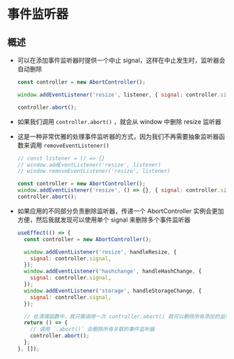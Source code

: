# 事件监听器

## 概述

+ 可以在添加事件监听器时提供一个中止 signal，这样在中止发生时，监听器会自动删除

  ```js
  const controller = new AbortController();

  window.addEventListener('resize', listener, { signal: controller.signal });

  controller.abort();
  ```

+ 如果我们调用 `controller.abort()` ，就会从 window 中删除 resize 监听器
+ 这是一种非常优雅的处理事件监听器的方式，因为我们不再需要抽象监听器函数来调用 `removeEventListener()`

  ```js
  // const listener = () => {}
  // window.addEventListener('resize', listener)
  // window.removeEventListener('resize', listener)

  const controller = new AbortController();
  window.addEventListener('resize', () => {}, { signal: controller.signal });
  controller.abort();
  ```

+ 如果应用的不同部分负责删除监听器，传递一个 AbortController 实例会更加方便，然后我就发现可以使用单个 signal 来删除多个事件监听器

  ```js
  useEffect(() => {
    const controller = new AbortController();

    window.addEventListener('resize', handleResize, {
      signal: controller.signal,
    });
    window.addEventListener('hashchange', handleHashChange, {
      signal: controller.signal,
    });
    window.addEventListener('storage', handleStorageChange, {
      signal: controller.signal,
    });

    // 在清理函数中，我只需调用一次 controller.abort() 就可以删除所有添加的监听器
    return () => {
      // 调用 `.abort()` 会删除所有关联的事件监听器
      controller.abort();
    };
  }, []);
  ```





















